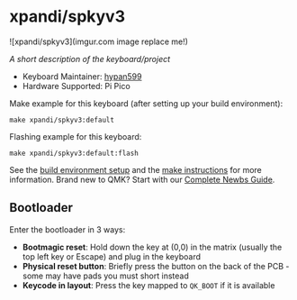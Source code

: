 # xpandi/spkyv3

![xpandi/spkyv3](imgur.com image replace me!)

*A short description of the keyboard/project*

* Keyboard Maintainer: [hypan599](https://github.com/hypan599)
* Hardware Supported: Pi Pico

Make example for this keyboard (after setting up your build environment):

    make xpandi/spkyv3:default

Flashing example for this keyboard:

    make xpandi/spkyv3:default:flash

See the [build environment setup](https://docs.qmk.fm/#/getting_started_build_tools) and the [make instructions](https://docs.qmk.fm/#/getting_started_make_guide) for more information. Brand new to QMK? Start with our [Complete Newbs Guide](https://docs.qmk.fm/#/newbs).

## Bootloader

Enter the bootloader in 3 ways:

* **Bootmagic reset**: Hold down the key at (0,0) in the matrix (usually the top left key or Escape) and plug in the keyboard
* **Physical reset button**: Briefly press the button on the back of the PCB - some may have pads you must short instead
* **Keycode in layout**: Press the key mapped to `QK_BOOT` if it is available
